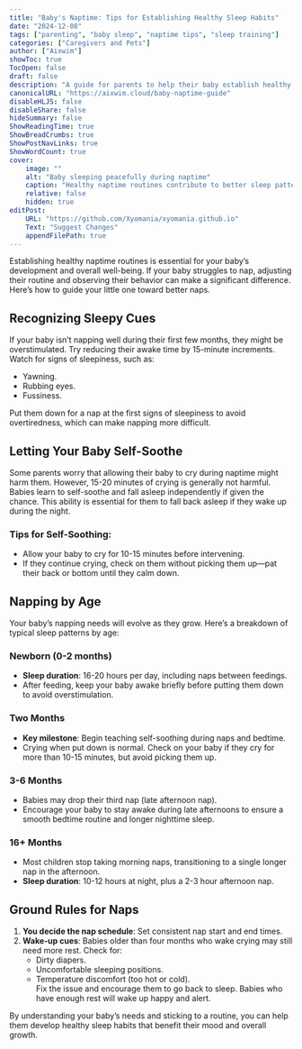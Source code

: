 ```yaml
---
title: "Baby's Naptime: Tips for Establishing Healthy Sleep Habits"
date: "2024-12-08"
tags: ["parenting", "baby sleep", "naptime tips", "sleep training"]
categories: ["Caregivers and Pets"]
author: ["Aixwim"]
showToc: true
TocOpen: false
draft: false
description: "A guide for parents to help their baby establish healthy naptime routines and sleep patterns."
canonicalURL: "https://aixwim.cloud/baby-naptime-guide"
disableHLJS: false
disableShare: false
hideSummary: false
ShowReadingTime: true
ShowBreadCrumbs: true
ShowPostNavLinks: true
ShowWordCount: true
cover:
    image: ""
    alt: "Baby sleeping peacefully during naptime"
    caption: "Healthy naptime routines contribute to better sleep patterns for babies."
    relative: false
    hidden: true
editPost:
    URL: "https://github.com/Xyomania/xyomania.github.io"
    Text: "Suggest Changes"
    appendFilePath: true
---
```


Establishing healthy naptime routines is essential for your baby’s development and overall well-being. If your baby struggles to nap, adjusting their routine and observing their behavior can make a significant difference. Here’s how to guide your little one toward better naps.

<!--more-->

## Recognizing Sleepy Cues

If your baby isn’t napping well during their first few months, they might be overstimulated. Try reducing their awake time by 15-minute increments. Watch for signs of sleepiness, such as:

- Yawning.  
- Rubbing eyes.  
- Fussiness.  

Put them down for a nap at the first signs of sleepiness to avoid overtiredness, which can make napping more difficult.

## Letting Your Baby Self-Soothe

Some parents worry that allowing their baby to cry during naptime might harm them. However, 15-20 minutes of crying is generally not harmful. Babies learn to self-soothe and fall asleep independently if given the chance. This ability is essential for them to fall back asleep if they wake up during the night.

### Tips for Self-Soothing:
- Allow your baby to cry for 10-15 minutes before intervening.
- If they continue crying, check on them without picking them up—pat their back or bottom until they calm down.

## Napping by Age

Your baby’s napping needs will evolve as they grow. Here’s a breakdown of typical sleep patterns by age:

### Newborn (0-2 months)
- **Sleep duration**: 16-20 hours per day, including naps between feedings.  
- After feeding, keep your baby awake briefly before putting them down to avoid overstimulation.

### Two Months
- **Key milestone**: Begin teaching self-soothing during naps and bedtime.  
- Crying when put down is normal. Check on your baby if they cry for more than 10-15 minutes, but avoid picking them up.

### 3-6 Months
- Babies may drop their third nap (late afternoon nap).  
- Encourage your baby to stay awake during late afternoons to ensure a smooth bedtime routine and longer nighttime sleep.

### 16+ Months
- Most children stop taking morning naps, transitioning to a single longer nap in the afternoon.  
- **Sleep duration**: 10-12 hours at night, plus a 2-3 hour afternoon nap.

## Ground Rules for Naps

1. **You decide the nap schedule**: Set consistent nap start and end times.  
2. **Wake-up cues**: Babies older than four months who wake crying may still need more rest. Check for:  
   - Dirty diapers.  
   - Uncomfortable sleeping positions.  
   - Temperature discomfort (too hot or cold).  
   Fix the issue and encourage them to go back to sleep. Babies who have enough rest will wake up happy and alert.

By understanding your baby’s needs and sticking to a routine, you can help them develop healthy sleep habits that benefit their mood and overall growth.
